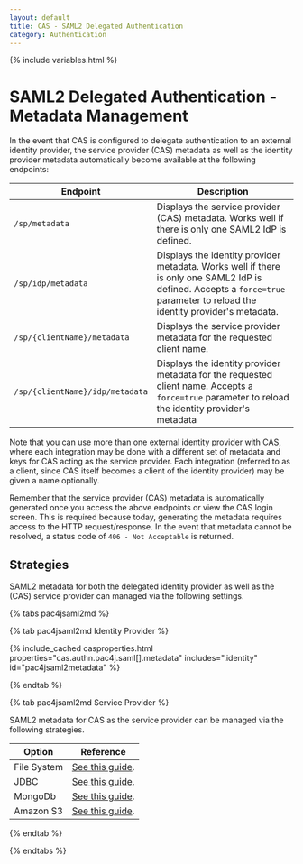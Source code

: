 ```yaml
---
layout: default
title: CAS - SAML2 Delegated Authentication
category: Authentication
---
```


{% include variables.html %}

# SAML2 Delegated Authentication - Metadata Management

In the event that CAS is configured to delegate authentication to an external identity provider, the service provider (CAS)
metadata as well as the identity provider metadata automatically become available at the following endpoints:

| Endpoint                        | Description                                                                                                                                                                 |
|---------------------------------|-----------------------------------------------------------------------------------------------------------------------------------------------------------------------------|
| `/sp/metadata`                  | Displays the service provider (CAS) metadata. Works well if there is only one SAML2 IdP is defined.                                                                         |
| `/sp/idp/metadata`              | Displays the identity provider metadata. Works well if there is only one SAML2 IdP is defined. Accepts a `force=true` parameter to reload the identity provider's metadata. |
| `/sp/{clientName}/metadata`     | Displays the service provider metadata for the requested client name.                                                                                                       |
| `/sp/{clientName}/idp/metadata` | Displays the identity provider metadata for the requested client name. Accepts a `force=true` parameter to reload the identity provider's metadata                          |

Note that you can use more than one external identity provider with CAS, where each integration may be done
with a different set of metadata and keys for CAS acting as the service provider. Each integration (referred to as a client,
since CAS itself becomes a client of the identity provider) may be given a name optionally.

Remember that the service provider (CAS) metadata is automatically generated once you access the above
endpoints or view the CAS login screen. This is required because today, generating the metadata requires
access to the HTTP request/response. In the event that metadata cannot
be resolved, a status code of `406 - Not Acceptable` is returned.

## Strategies

SAML2 metadata for both the delegated identity provider as well as the (CAS) service provider can managed via the following settings.

{% tabs pac4jsaml2md %}

{% tab pac4jsaml2md Identity Provider %}

{% include_cached casproperties.html properties="cas.authn.pac4j.saml[].metadata" includes=".identity" id="pac4jsaml2metadata" %}

{% endtab %}

{% tab pac4jsaml2md Service Provider %}

SAML2 metadata for CAS as the service provider can be managed via the following strategies.

| Option      | Reference                                                                 |
|-------------|---------------------------------------------------------------------------|
| File System | [See this guide](Delegate-Authentication-SAML2-Metadata-FileSystem.html). |
| JDBC        | [See this guide](Delegate-Authentication-SAML2-Metadata-JDBC.html).       |
| MongoDb     | [See this guide](Delegate-Authentication-SAML2-Metadata-MongoDb.html).    |
| Amazon S3   | [See this guide](Delegate-Authentication-SAML2-Metadata-AmazonS3.html).   |

{% endtab %}

{% endtabs %}
